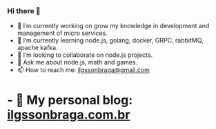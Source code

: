 ### Hi there 👋


- 🔭 I’m currently working on grow my knowledge in development and management of micro services.
- 🌱 I’m currently learning node.js, golang, docker, GRPC, rabbitMQ, apache kafka.
- 👯 I’m looking to collaborate on node.js projects.
- 💬 Ask me about node.js, math and games.
- 📫 How to reach me: ilgssonbraga@gmail.com
# - :book: My personal blog: [ilgssonbraga.com.br](http://ilgssonbraga.com.br)
